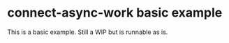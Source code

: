 connect-async-work basic example
=================================

This is a basic example. Still a WIP but is runnable as is.
